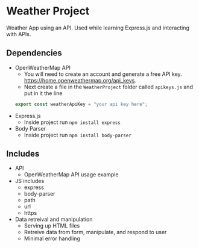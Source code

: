 # Weather Project

Weather App using an API. Used while learning Express.js and interacting with APIs.

## Dependencies

-   OpenWeatherMap API
    -   You will need to create an account and generate a free API key. https://home.openweathermap.org/api_keys.
    -   Next create a file in the `WeatherProject` folder called `apikeys.js` and put in it the line 
    ```javascript
    export const weatherApiKey = "your api key here";
    ```
-   Express.js
    -   Inside project run `npm install express`
-   Body Parser
    -   Inside project run `npm install body-parser`

## Includes

-   API
    - OpenWeatherMap API usage example
-   JS includes
    -   express
    -   body-parser
    -   path
    -   url
    -   https
-   Data retreival and manipulation
    -   Serving up HTML files
    -   Retreive data from form, manipulate, and respond to user
    -   Minimal error handling
